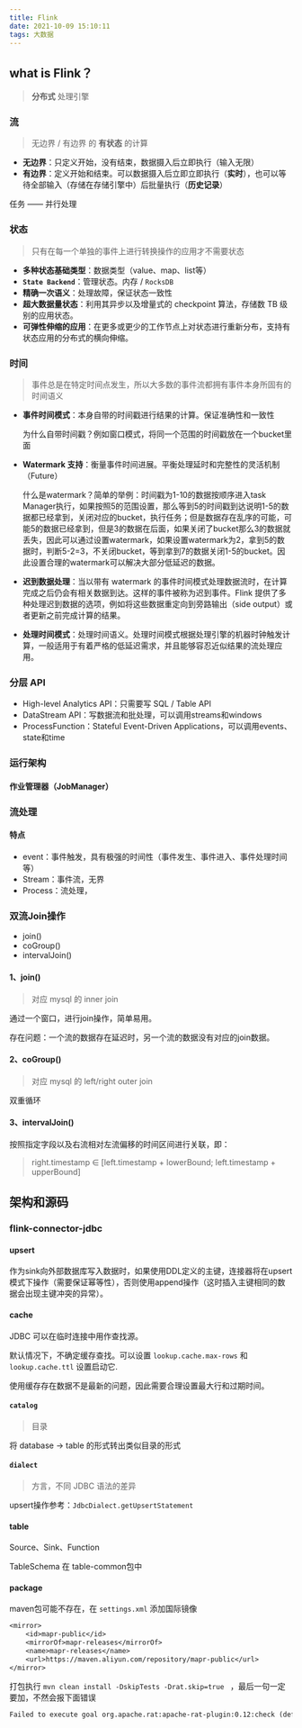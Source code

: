 ```yaml
---
title: Flink
date: 2021-10-09 15:10:11
tags: 大数据
---
```



## what is Flink？

> **分布式** 处理引擎

### 流

> 无边界 / 有边界 的 **有状态** 的计算

+ **无边界**：只定义开始，没有结束，数据摄入后立即执行（输入无限）
+ **有边界**：定义开始和结束。可以数据摄入后立即立即执行（**实时**），也可以等待全部输入（存储在存储引擎中）后批量执行（**历史记录**）

任务 —— 并行处理

### 状态

> 只有在每一个单独的事件上进行转换操作的应用才不需要状态

+ **多种状态基础类型**：数据类型（value、map、list等）
+ **`State Backend`**：管理状态。内存 / `RocksDB`
+ **精确一次语义**：处理故障，保证状态一致性
+ **超大数据量状态**：利用其异步以及增量式的 checkpoint 算法，存储数 TB 级别的应用状态。
+ **可弹性伸缩的应用**：在更多或更少的工作节点上对状态进行重新分布，支持有状态应用的分布式的横向伸缩。

### 时间

> 事件总是在特定时间点发生，所以大多数的事件流都拥有事件本身所固有的时间语义

+ **事件时间模式**：本身自带的时间戳进行结果的计算。保证准确性和一致性

  为什么自带时间戳？例如窗口模式，将同一个范围的时间戳放在一个bucket里面

+ **Watermark 支持**：衡量事件时间进展。平衡处理延时和完整性的灵活机制（Future）

  什么是watermark？简单的举例：时间戳为1-10的数据按顺序进入task Manager执行，如果按照5的范围设置，那么等到5的时间戳到达说明1-5的数据都已经拿到，关闭对应的bucket，执行任务；但是数据存在乱序的可能，可能5的数据已经拿到，但是3的数据在后面，如果关闭了bucket那么3的数据就丢失，因此可以通过设置watermark，如果设置watermark为2，拿到5的数据时，判断5-2=3，不关闭bucket，等到拿到7的数据关闭1-5的bucket。因此设置合理的watermark可以解决大部分低延迟的数据。

+ **迟到数据处理**：当以带有 watermark 的事件时间模式处理数据流时，在计算完成之后仍会有相关数据到达。这样的事件被称为迟到事件。Flink 提供了多种处理迟到数据的选项，例如将这些数据重定向到旁路输出（side output）或者更新之前完成计算的结果。

+ **处理时间模式**：处理时间语义。处理时间模式根据处理引擎的机器时钟触发计算，一般适用于有着严格的低延迟需求，并且能够容忍近似结果的流处理应用。



### 分层 API

+ High-level Analytics API：只需要写 SQL / Table API
+ DataStream API：写数据流和批处理，可以调用streams和windows
+ ProcessFunction：Stateful Event-Driven Applications，可以调用events、state和time



### 运行架构

#### 作业管理器（JobManager）





### 流处理

#### 特点

+ event：事件触发，具有极强的时间性（事件发生、事件进入、事件处理时间 等）
+ Stream：事件流，无界
+ Process：流处理，





### 双流Join操作

+ join()
+ coGroup()
+ intervalJoin()

#### 1、join()

> 对应 mysql 的 inner join

通过一个窗口，进行join操作，简单易用。

存在问题：一个流的数据存在延迟时，另一个流的数据没有对应的join数据。

#### 2、coGroup()

> 对应 mysql 的 left/right outer join

双重循环

#### 3、intervalJoin()

按照指定字段以及右流相对左流偏移的时间区间进行关联，即：

> right.timestamp ∈ [left.timestamp + lowerBound; left.timestamp + upperBound]









## 架构和源码

### flink-connector-jdbc

#### upsert

作为sink向外部数据库写入数据时，如果使用DDL定义的主键，连接器将在upsert模式下操作（需要保证幂等性），否则使用append操作（这时插入主键相同的数据会出现主键冲突的异常）。

#### cache

JDBC 可以在临时连接中用作查找源。

默认情况下，不确定缓存查找。可以设置 `lookup.cache.max-rows` 和 `lookup.cache.ttl` 设置启动它.

使用缓存存在数据不是最新的问题，因此需要合理设置最大行和过期时间。



#### `catalog`

> 目录

将 database → table 的形式转出类似目录的形式



#### `dialect`

> 方言，不同 JDBC 语法的差异

upsert操作参考：`JdbcDialect.getUpsertStatement`



#### table

Source、Sink、Function

TableSchema 在 table-common包中





#### package

maven包可能不存在，在 `settings.xml` 添加国际镜像

```tex
<mirror>
	<id>mapr-public</id>
	<mirrorOf>mapr-releases</mirrorOf>
	<name>mapr-releases</name>
	<url>https://maven.aliyun.com/repository/mapr-public</url>
</mirror>
```

打包执行 `mvn clean install -DskipTests -Drat.skip=true ` ，最后一句一定要加，不然会报下面错误

```tex
Failed to execute goal org.apache.rat:apache-rat-plugin:0.12:check (default) on project flink-parent: Too many files with unapproved license: 4 See RAT report in: D:\ffffff\flink-release-1.10.0\flink-release-1.10.0\target\rat.txt
```

